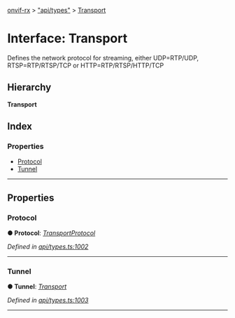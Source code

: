 [onvif-rx](../README.md) > ["api/types"](../modules/_api_types_.md) > [Transport](../interfaces/_api_types_.transport.md)

# Interface: Transport

Defines the network protocol for streaming, either UDP=RTP/UDP, RTSP=RTP/RTSP/TCP or HTTP=RTP/RTSP/HTTP/TCP

## Hierarchy

**Transport**

## Index

### Properties

* [Protocol](_api_types_.transport.md#protocol)
* [Tunnel](_api_types_.transport.md#tunnel)

---

## Properties

<a id="protocol"></a>

###  Protocol

**● Protocol**: *[TransportProtocol](../enums/_api_types_.transportprotocol.md)*

*Defined in [api/types.ts:1002](https://github.com/patrickmichalina/onvif-rx/blob/d62cee9/src/api/types.ts#L1002)*

___
<a id="tunnel"></a>

###  Tunnel

**● Tunnel**: *[Transport](_api_types_.transport.md)*

*Defined in [api/types.ts:1003](https://github.com/patrickmichalina/onvif-rx/blob/d62cee9/src/api/types.ts#L1003)*

___

